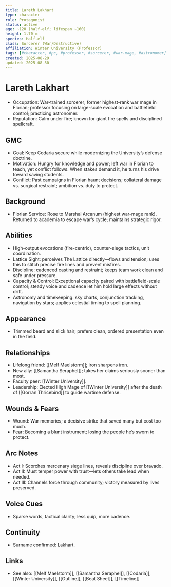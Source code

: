 ```yaml
---
title: Lareth Lakhart
type: character
role: Protagonist
status: active
age: ~120 (half-elf; lifespan ~160)
height: 1.70 m
species: Half-elf
class: Sorcerer (War/Destructive)
affiliation: Winter University (Professor)
tags: [#character, #pc, #professor, #sorcerer, #war-mage, #astronomer]
created: 2025-08-29
updated: 2025-08-30
---
```


# Lareth Lakhart

- Occupation: War-trained sorcerer; former highest-rank war mage in Florian; professor focusing on large-scale evocation and battlefield control; practicing astronomer.
- Reputation: Calm under fire; known for giant fire spells and disciplined spellcraft.

## GMC
- Goal: Keep Codaria secure while modernizing the University’s defense doctrine.
- Motivation: Hungry for knowledge and power; left war in Florian to teach, yet conflict follows. When stakes demand it, he turns his drive toward saving students.
- Conflict: Past campaigns in Florian haunt decisions; collateral damage vs. surgical restraint; ambition vs. duty to protect.

## Background
- Florian Service: Rose to Marshal Arcanum (highest war-mage rank). Returned to academia to escape war’s cycle; maintains strategic rigor.

## Abilities
- High-output evocations (fire-centric), counter-siege tactics, unit coordination.
 - Lattice Sight: perceives The Lattice directly—flows and tension; uses this to stitch precise fire lines and prevent misfires.
 - Discipline: cadenced casting and restraint; keeps team work clean and safe under pressure.
 - Capacity & Control: Exceptional capacity paired with battlefield-scale control; steady voice and cadence let him hold large effects without drift.
- Astronomy and timekeeping: sky charts, conjunction tracking, navigation by stars; applies celestial timing to spell planning.

## Appearance
- Trimmed beard and slick hair; prefers clean, ordered presentation even in the field.

## Relationships
- Lifelong friend: [[Melf Maelstorm]]; iron sharpens iron.
- New ally: [[Samantha Seraphel]]; takes her claims seriously sooner than most.
- Faculty peer: [[Winter University]].
 - Leadership: Elected High Mage of [[Winter University]] after the death of [[Gorran Thricebind]] to guide wartime defense.

## Wounds & Fears
- Wound: War memories; a decisive strike that saved many but cost too much.
- Fear: Becoming a blunt instrument; losing the people he’s sworn to protect.

## Arc Notes
- Act I: Scorches mercenary siege lines, reveals discipline over bravado.
- Act II: Must temper power with trust—lets others take lead when needed.
- Act III: Channels force through community; victory measured by lives preserved.

## Voice Cues
- Sparse words, tactical clarity; less quip, more cadence.

## Continuity
- Surname confirmed: Lakhart.

## Links
- See also: [[Melf Maelstorm]], [[Samantha Seraphel]], [[Codaria]], [[Winter University]], [[Outline]], [[Beat Sheet]], [[Timeline]]
